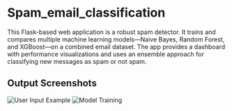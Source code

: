 # Spam_email_classification
This Flask-based web application is a robust spam detector. It trains and compares multiple machine learning models—Naive Bayes, Random Forest, and XGBoost—on a combined email dataset. The app provides a dashboard with performance visualizations and uses an ensemble approach for classifying new messages as spam or not spam.
## Output Screenshots

![User Input Example](Screenshots/Screenshot(239).png)
![Model Training](Screenshots/Screenshot(240).png)
